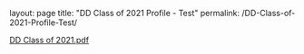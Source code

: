 layout: page
title: "DD Class of 2021 Profile - Test"
permalink: /DD-Class-of-2021-Profile-Test/

[DD Class of 2021.pdf](https://github.com/brendankr/brendankr.github.io/files/7787128/DD.Class.of.2021.pdf)
